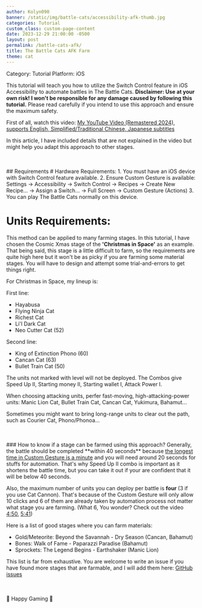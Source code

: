 ```yaml
---
author: Kolyn090
banner: /static/img/battle-cats/accessibility-afk-thumb.jpg
categories: Tutorial
custom_class: custom-page-content
date: 2023-12-29 21:00:00 -0500
layout: post
permalink: /battle-cats-afk/
title: The Battle Cats AFK Farm
theme: cat
---
```

Category: Tutorial
Platform: iOS

This tutorial will teach you how to utilize the Switch Control feature in iOS Accessibility to automate battles in The Battle Cats. **Disclaimer: Use at your own risk! I won't be responsible for any damage caused by following this tutorial.** Please read carefully if you intend to use this approach and ensure the maximum safety.


First of all, watch this video:
[My YouTube Video (Remastered 2024), supports English, Simplified/Traditional Chinese, Japanese subtitles](https://www.youtube.com/watch?v=pwu47d9wgiE)

In this article, I have included details that are not explained in the video but might help you adapt this approach to other stages.

<br>
<br>
## Requirements
# Hardware Requirements: 
1. You must have an iOS device with Switch Control feature available.
2. Ensure Custom Gesture is available: Settings -> Accessibility -> Switch Control -> Recipes -> Create New Recipe... -> Assign a Switch... -> Full Screen -> Custom Gesture (Actions)
3. You can play The Battle Cats normally on this device.

# Units Requirements:
This method can be applied to many farming stages. In this tutorial, I have chosen the Cosmic Xmas stage of the **'Christmas in Space'** as an example. That being said, this stage is a little difficult to farm, so the requirements are quite high here but it won't be as picky if you are farming some material stages. You will have to design and attempt some trial-and-errors to get things right.

For Christmas in Space, my lineup is:

First line:
- Hayabusa
- Flying Ninja Cat
- Richest Cat
- Li'l Dark Cat
- Neo Cutter Cat (52)

Second line: 
- King of Extinction Phono (60)
- Cancan Cat (63)
- Bullet Train Cat (50)

The units not marked with level will not be deployed.
The Combos give Speed Up II, Starting money II, Starting wallet I, Attack Power I.

When choosing attacking units, perfer fast-moving, high-attacking-power units: Manic Lion Cat, Bullet Train Cat, Cancan Cat, Yukimura, Bahamut...

Sometimes you might want to bring long-range units to clear out the path, such as Courier Cat, Phono/Phonoa...

<br>
<br>
### How to know if a stage can be farmed using this approach?
Generally, the battle should be completed **within 40 seconds** because <u>the longest time in Custom Gesture is a minute</u> and you will need around 20 seconds for stuffs for automation. That's why Speed Up II combo is important as it shortens the battle time, but you can take it out if your are confident that it will be below 40 seconds. 

Also, the maximum number of units you can deploy per battle is **four** (3 if you use Cat Cannon). That's because of the Custom Gesture will only allow 10 clicks and 6 of them are already taken by automation process not matter what stage you are farming. (What 6, You wonder? Check out the video [4:50](https://www.youtube.com/watch?v=pwu47d9wgiE&t=4m50s), [5:41](https://www.youtube.com/watch?v=pwu47d9wgiE&t=5m41s))

Here is a list of good stages where you can farm materials:
- Gold/Meteorite: Beyond the Savannah - Dry Season (Cancan, Bahamut)
- Bones: Walk of Fame - Paparazzi Paradise (Bahamut)
- Sprockets: The Legend Begins - Earthshaker (Manic Lion)

This list is far from exhaustive. You are welcome to write an issue if you have found more stages that are farmable, and I will add them here: [GitHub issues](https://github.com/cyberspatula/cyberspatula.github.io/issues)

<br>
<br>
 👾 Happy Gaming 👾
